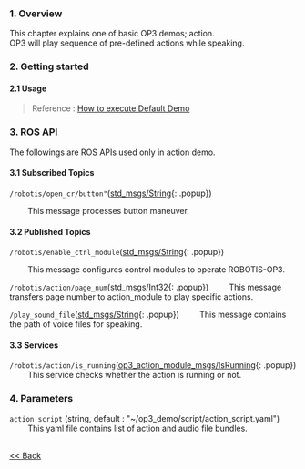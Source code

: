### 1. Overview
This chapter explains one of basic OP3 demos; action.  
OP3 will play sequence of pre-defined actions while speaking.

### 2. Getting started
#### 2.1 Usage
 > Reference : [How to execute Default Demo]


### 3. ROS API
The followings are ROS APIs used only in action demo.

#### 3.1 Subscribed Topics
`/robotis/open_cr/button"`([std_msgs/String]{: .popup})

&emsp;&emsp; This message processes button maneuver.


#### 3.2 Published Topics
`/robotis/enable_ctrl_module`([std_msgs/String]{: .popup})

&emsp;&emsp; This message configures control modules to operate ROBOTIS-OP3.  

`/robotis/action/page_num`([std_msgs/Int32]{: .popup})
&emsp;&emsp; This message transfers page number to action_module to play specific actions.  

`/play_sound_file`([std_msgs/String]{: .popup})
&emsp;&emsp; This message contains the path of voice files for speaking.


#### 3.3 Services
`/robotis/action/is_running`([op3_action_module_msgs/IsRunning]{: .popup})  
&emsp;&emsp; This service checks whether the action is running or not.  


### 4. Parameters
`action_script` (string, default : "~/op3_demo/script/action_script.yaml")  
&emsp;&emsp; This yaml file contains list of action and audio file bundles.

<br>[&lt;&lt; Back]

[std_msgs/String]: /docs/en/popup/std_msgs_string/
[std_msgs/Int32]: /docs/en/popup/std_msgs_int32_message/
[How to execute Default Demo]:OP3_How_to_execute_Default_Demo.md
[op3_action_module_msgs/IsRunning]: /docs/en/popup/op3_IsRunning.srv/
[&lt;&lt; Back]:[op3_demo.md]
